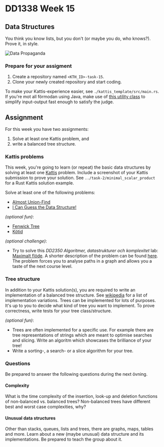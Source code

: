 # DD1338 Week 15

## Data Structures

You think you know lists, but you don't (or maybe you do, who knows?). Prove it, in style.

![Data Propaganda](https://external-content.duckduckgo.com/iu/?u=https%3A%2F%2Fwww.cs.dartmouth.edu%2F~tjp%2Fcs10%2Fbeautiful_code.jpg&f=1&nofb=1)

### Prepare for your assigment

1) Create a repository named `<KTH_ID>-task-15`.
2) Clone your newly created repository and start coding. 

To make your Kattis-experience easier, see `./kattis_template/src/main.rs`. If you're mot all förmodan using Java, make use of [this utility class](https://open.kattis.com/download/Kattio.java?1a0093=) to simplify input-output fast enough to satisfy the judge.

## Assignment

For this week you have two assignments:
1) Solve at least one Kattis problem, and
2) write a balanced tree structure.

### Kattis problems

This week, you're going to learn (or repeat) the basic data structures by solving at least one [Kattis](https://kth.kattis.com) problem. Include a screenshot of your Kattis submission to prove your solution. See `../task-2/minimal_scalar_product` for a Rust Kattis solution example.

Solve at least one of the following problems:
- [Almost Union-Find](https://open.kattis.com/problems/almostunionfind)
- [I Can Guess the Data Structure!](https://open.kattis.com/problems/guessthedatastructure)

_(optional fun)_:
- [Fenwick Tree](https://open.kattis.com/problems/fenwick)
- [Kötid](https://po.kattis.com/problems/kotid)

_(optional challenge)_:
- Try to solve this _DD2350 Algoritmer, datastrukturer och komplexitet_ lab: [Maximalt flöde](https://kth.kattis.com/problems/oldkattis.adkmaxflow). A shorter description of the problem can be found [here](https://hackmd.io/@wlWoSpi1QOKOJMmh8GQ2OA/HkrD6vbGU). The problem forces you to analyse paths in a graph and allows you a taste of the next course level.

### Tree structure

In addition to your Kattis solution(s), you are required to write an implementation of a balanced tree structure. See [wikipedia](https://en.wikipedia.org/wiki/Self-balancing_binary_search_tree) for a list of implementation variations. Trees can be implemented for lots of purposes. It's up to you to decide what kind of tree you want to implement. To prove correctness, write tests for your tree class/structure. 

_(optional fun)_:
- Trees are often implemented for a specific use. For example there are tree representations of strings which are meant to optimise searches and slicing. Write an algoritm which showcases the brilliance of your tree!
- Write a sorting-, a search- or a slice algorithm for your tree.

### Questions

Be prepared to answer the following questions during the next övning.

#### Complexity

What is the time complexity of the insertion, look-up and deletion functions of non-balanced vs. balanced trees? Non-balanced trees have different best and worst case complexities, why?

#### Unusual data structures

Other than stacks, queues, lists and trees, there are graphs, maps, tables and more. Learn about a new (maybe unusual) data structure and its implementations. Be prepared to teach the group about it.
